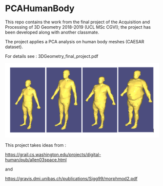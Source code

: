 # PCAHumanBody

This repo contains the work from the final project of the Acquisition and Processing of 3D Geometry 2018-2019 (UCL MSc CGVI); the project has been developed along with another classmate.

The project applies a PCA analysis on human body meshes (CAESAR dataset).

For details see : 3DGeometry_final_project.pdf

![alt text](https://github.com/SilvioJin/PCAHumanBody/blob/master/PCA/images/differences%20with%20PCA.png)

This project takes ideas from : 

https://grail.cs.washington.edu/projects/digital-human/pub/allen03space.html

and

https://gravis.dmi.unibas.ch/publications/Sigg99/morphmod2.pdf
